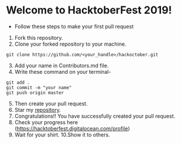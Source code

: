 # Welcome to HacktoberFest 2019!

* Follow these steps to make your first pull request

1. Fork this repository.
2. Clone your forked repository to your machine.
```
git clone https://github.com/<your_handle>/hackoctober.git
```
3. Add your name in Contributors.md file.
4. Write these command on your terminal-
```
git add .
git commit -m "your name"
git push origin master
```
5. Then create your pull request.
6. Star my [repository](https://github.com/Bhavdeep21/hackoctober.git).
7. Congratulations!! You have successfully created your pull request.
8. Check your progress here (https://hacktoberfest.digitalocean.com/profile)
9. Wait for your shirt.
10.Show it to others.
